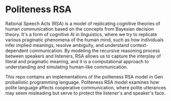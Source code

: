 # Politeness RSA

Rational Speech Acts (RSA) is a model of replicating cognitive theories of human communication based on the concepts from Bayesian decision theory. It's a form of cognitive AI in linguistics, where we try to replicate various pragmatic phenomena of the human mind, such as how individuals infer implied meanings, resolve ambiguity, and understand context-dependent communication. By modeling the recursive reasoning process between speakers and listeners, RSA allows us to capture the interplay of literal and pragmatic meaning, and it is a computational approach to understanding and simulating human-like communication.

This repo contains an implementations of the politeness RSA model in Gen probailistic programming language. Politeness RSA model examines how polite language affects cooperative communication, where polite utterances may seem misleading but serve to protect the listener's and speaker's face.

